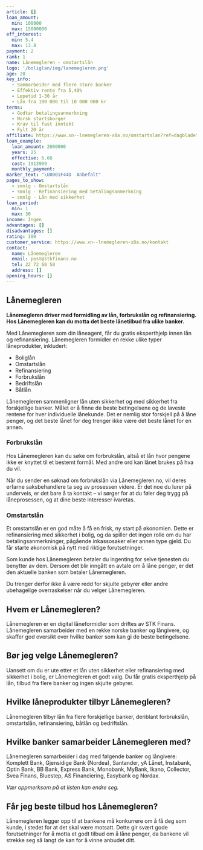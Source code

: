 ```yaml
---
article: []
loan_amount:
  min: 100000
  max: 15000000
eff_interest:
  min: 5.4
  max: 13.8
payment: 2
rank: 1
name: Lånemegleren - omstartslån
logo: '/boliglan/img/lanemegleren.png'
age: 20
key_info:
  - Sammarbeider med flere store banker
  - Effektiv rente fra 5,40%
  - Løpetid 1-30 år
  - Lån fra 100 000 til 10 000 000 kr
terms:
  - Godtar betalingsanmerkning
  - Norsk startsborger
  - Krav til fast inntekt
  - Fylt 20 år
affiliate: https://www.xn--lnemegleren-x8a.no/omstartslan?ref=dagbladet
loan_example:
  loan_amount: 2000000
  years: 25
  effective: 6.68
  cost: 1913909
  monthly_payment:
marker_text: "\U0001F44D  Anbefalt"
pages_to_show:
  - smnlg - Omstartslån
  - smnlg - Refinansiering med betalingsanmerkning
  - smnlg - Lån med sikkerhet
loan_period:
  min: 1
  max: 30
income: Ingen
advantages: []
disadvantages: []
rating: 100
customer_service: https://www.xn--lnemegleren-x8a.no/kontakt
contact:
  name: Lånemegleren
  email: post@stkfinans.no
  tel: 22 72 60 50
  address: []
opening_hours: []
---
```


## Lånemegleren

**Lånemegleren driver med formidling av lån, forbrukslån og refinansiering. Hos Lånemegleren kan du motta det beste lånetilbud fra ulike banker.**

Med Lånemegleren som din låneagent, får du gratis eksperthjelp innen lån og refinansiering. Lånemegleren formidler en rekke ulike typer låneprodukter, inkludert:

- Boliglån
- Omstartslån
- Refinansiering
- Forbrukslån
- Bedriftslån
- Båtlån

Lånemegleren sammenligner lån uten sikkerhet og med sikkerhet fra forskjellige banker. Målet er å finne de beste betingelsene og de laveste rentene for hver individuelle lånekunde. Det er nemlig stor forskjell på å låne penger, og det beste lånet for deg trenger ikke være det beste lånet for en annen.

### Forbrukslån

Hos Lånemegleren kan du søke om forbrukslån, altså et lån hvor pengene ikke er knyttet til et bestemt formål. Med andre ord kan lånet brukes på hva du vil.

Når du sender en søknad om forbrukslån via Lånemegleren.no, vil deres erfarne saksbehandlere ta seg av prosessen videre. Er det noe du lurer på underveis, er det bare å ta kontakt – vi sørger for at du føler deg trygg på låneprosessen, og at dine beste interesser ivaretas.

### Omstartslån

Et omstartslån er en god måte å få en frisk, ny start på økonomien. Dette er refinansiering med sikkerhet i bolig, og da spiller det ingen rolle om du har betalingsanmerkninger, pågående inkassosaker eller annen type gjeld. Du får starte økonomisk på nytt med riktige forutsetninger.

Som kunde hos Lånemegleren betaler du ingenting for selve tjenesten du benytter av dem. Dersom det blir inngått en avtale om å låne penger, er det den aktuelle banken som betaler Lånemegleren.

Du trenger derfor ikke å være redd for skjulte gebyrer eller andre ubehagelige overraskelser når du velger Lånemegleren.

## Hvem er Lånemegleren?

Lånemegleren er en digital låneformidler som driftes av STK Finans. Lånemegleren samarbeider med en rekke norske banker og långivere, og skaffer god oversikt over hvilke banker som kan gi de beste betingelsene.

## Bør jeg velge Lånemegleren?

Uansett om du er ute etter et lån uten sikkerhet eller refinansiering med sikkerhet i bolig, er Lånemegleren et godt valg. Du får gratis eksperthjelp på lån, tilbud fra flere banker og ingen skjulte gebyrer.

## Hvilke låneprodukter tilbyr Lånemegleren?

Lånemegleren tilbyr lån fra flere forskjellige banker, deriblant forbrukslån, omstartslån, refinansiering, båtlån og bedriftslån.

## Hvilke banker samarbeider Lånemegleren med?

Lånemegleren samarbeider i dag med følgende banker og långivere: Komplett Bank, Gjensidige Bank (Nordea), Santander, yA Lånet, Instabank, Optin Bank, BB Bank, Express Bank, Monobank, MyBank, Ikano, Collector, Svea Finans, Bluestep, AS Financiering, Easybank og Nordax.

_Vær oppmerksom på at listen kan endre seg._

## Får jeg beste tilbud hos Lånemegleren?

Lånemegleren legger opp til at bankene må konkurrere om å få deg som kunde, i stedet for at det skal være motsatt. Dette gir svært gode forutsetninger for å motta et godt tilbud om å låne penger, da bankene vil strekke seg så langt de kan for å vinne anbudet ditt.
